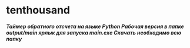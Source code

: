 # tenthousand
___Таймер обратного отсчета на языке Python 
Рабочая версия в папке output/main ярлык для запуска main.exe 
Скачать необходимо всю папку___
